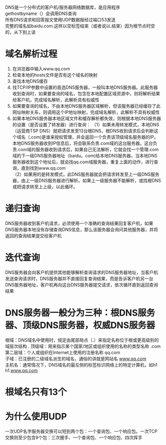 DNS是一个分布式的客户机/服务器网络数据库，是应用程序    
gethostbyname（）会调用DNS查询  
所有DNS请求和回答报文使用UDP数据报经过端口53发送  
完整的域名如baidu.com.这样以空标签结束（或者说以.结束）因为根节点时空的，从下到上读      

# 域名解析过程  
1. 在浏览器中输入www.qq.com
2. 检查本地的hosts文件是否有这个域名的映射  
3. 查找本地DNS缓存  
4. 找TCP/IP参数中设置的首选DNS服务器，一般叫本地DNS服务器。此服务器收到查询时，如果要查询的域名，包含在本地配置区域资源中，则将解析结果给客户机，完成域名解析，此解析具有权威性  
5. 如果要查询的域名，不由本地DNS服务器区域解析，但该服务器已经缓存了此网址映射关系，则调用这个IP地址映射，完成域名解析，此解析不具有权威性  
6. 如果本地DNS服务器本地区域文件和缓存解析都失效，则根据本地DNS服务器的设置（是否设置了转发器）进行查询：
（1）如果未用转发模式，本地DNS（运营商TSP DNS）就把请求发至13台根DNS，根DNS收到请求后会判断这个域名（.com)是谁来授权管理，并会返回一个负责该顶级域名服务器的IP。本地DNS服务器收到IP信息后，将会联系负责.com域的这台服务器。这台负责.com域的服务器收到请求后，如果自己无法解析，它就会找一个管理.com域的下一级DNS服务器地址（baidu。com)给本地DNS服务器，当本地DNS服务器收到这个地址后，就会找qq.com域服务器，重复上面的动作，进行查询，直到找到www.qq.com  
（2）如果用的是转发模式，此DNS服务器就会把请求转发至上一级DNS服务器，由上一级DNS服务器进行解析。如果上一级服务器不能解析，或找根DNS或把请求转至上上级，以此循环。
 

# 递归查询  
DNS服务器收到客户机请求，必须使用一个准确的查询结果回复客户机，如果DNS服务器本地没有存储查询DNS信息，那么该服务器会询问其他服务器，并将返回的查询结果提交给客户机  

# 迭代查询  
DNS服务器会向客户机提供其他能够解析查询请求的DNS服务器地址，当客户机发送查询请求时，DNS服务器并不直接回复查询结果，而是告诉客户机另一台DNS服务器地址，客户机再向这台DNS服务器提交请求，依次循环直到返回查询结果   

# DNS服务器一般分为三种：根DNS服务器、顶级DNS服务器，权威DNS服务器  
根域：DNS域名中使用时，规定由尾部局点（.）来指定名称位于根或更高级别的域层次结构    .
顶级域：用来指示某个国家/地区或组织使用的名称的类型名称    .com  
第二层域：个人或组织在Internet上使用的注册名称           qq.com  
子域：已注册的二级域名派生的域名，通俗的讲就是网站名      www.qq.com  
主机名：通常情况下，DNS域名的最左侧的标签标识网络上的特定计算机，如h1   h1.www.qq.com  

# 根域名只有13个



# 为什么使用UDP 
一次UDP名字服务器交换可以短到两个包：一个查询包、一个响应包。一次TCP交换则至少包含9个包：三次握手、一个查询包、一个响应包、四次挥手  


